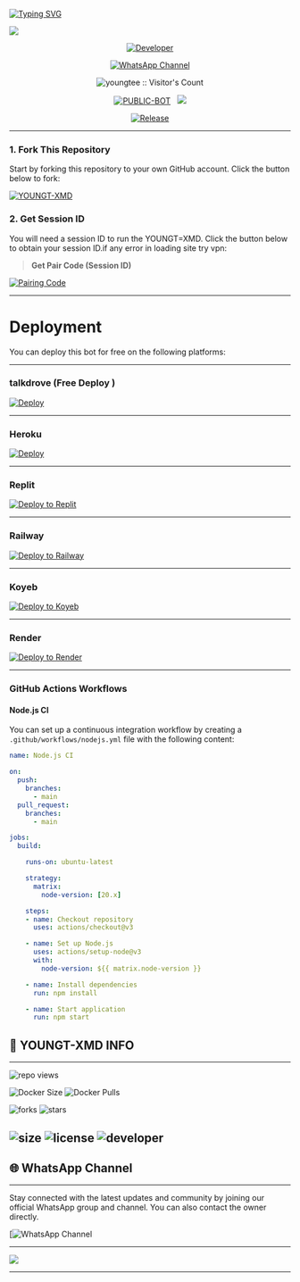 <a href="https://git.io/typing-svg"><img src="https://readme-typing-svg.demolab.com?font=Black+Ops+One&size=100&pause=1000&color=B700FB&center=true&width=1000&height=200&lines=YOUNGT-XMD-V3.0.0" alt="Typing SVG" /></a>
  </p>
<a><img src='https://files.catbox.moe/izd8l0.jpeg'/></a>
<p align="center">
  <a href="https://github.com/Youngtee230"><img title="Developer" src="https://img.shields.io/badge/Author-Mr%20YOUNG TEE-FF7604.svg?style=big-square&logo=github" /></a>
</p>

<div align="center">
  
[![WhatsApp Channel](https://img.shields.io/badge/Join-WhatsApp%20Channel-FF00F8?style=big-square&logo=whatsapp)](https://whatsapp.com/channel/0029Vb9p514JkK797wMg5y2N)
</div>

 <p align="center"><img src="https://profile-counter.glitch.me/{YOUNGT-XMD}/count.svg" alt="youngtee :: Visitor's Count" old_src="https://profile-counter.glitch.me/{youngtee}/count.svg" /></p>


<p align="center">
<a href="https://github.com/Youngtee230/YOUNGT-XMD"><img title="PUBLIC-BOT" src="https://img.shields.io/static/v1?label=Language&message=English&style=square&color=darkpink"></a> &nbsp;
  <img src="https://komarev.com/ghpvc/?username=youngtee&label=VIEWS&style=square&color=blue" />
</p>
</p> 

<p align="center">
  <a href="https://github.com/Youngtee230/YOUNGT-XMD"><img title="Release" src="https://img.shields.io/badge/Release-%20v2.0.0-cyan.svg?style=for-the-badge&logo=appveyor" /></a>
</p>


***

### 1. Fork This Repository

Start by forking this repository to your own GitHub account. Click the button below to fork:

  <a href="https://github.com/Youngtee230/YOUNGT-XMD/fork"><img title="YOUNGT-XMD" src="https://img.shields.io/badge/FORK-YOUNGT,XMD-h?color=blue&style=for-the-badge&logo=stackshare"></a>
  
### 2. Get Session ID 

You will need a session ID to run the YOUNGT=XMD. Click the button below to obtain your session ID.if any error in loading site try vpn:

> **Get Pair Code (Session ID)**

<a href='https://laka-md-web.onrender.com' target="_blank">
  <img alt='Pairing Code' src='https://img.shields.io/badge/Get%20Pairing%20Code-0076D2?style=for-the-badge&logo=opencv&logoColor=black'/>
</a>
<br> 

---

# Deployment

You can deploy this bot for free on the following platforms:

---

### talkdrove (Free Deploy )  
[![Deploy](https://img.shields.io/badge/Deploy-TalkDrove-blue?logo=whatsapp)](https://host.talkdrove.com/share-bot/50)

---

###  Heroku
[![Deploy](https://www.herokucdn.com/deploy/button.svg)](https://dashboard.heroku.com/new?template=https://github.com/Youngtee230/YOUNGT-XMD)

---

###  Replit
[![Deploy to Replit](https://img.shields.io/badge/Deploy%20to%20Replit-blue?style=for-the-badge&logo=replit&logoColor=white)](https://replit.com/github/lakaofc/laka-md)

---


###  Railway
[![Deploy to Railway](https://img.shields.io/badge/Deploy%20to%20Railway-black?style=for-the-badge&logo=railway&logoColor=white)](https://railway.app/new/template/6KyYkk?referralCode=lakaofc)

---

###  Koyeb
[![Deploy to Koyeb](https://img.shields.io/badge/Deploy%20to%20Koyeb-orange?style=for-the-badge&logo=koyeb&logoColor=white)](https://app.koyeb.com/deploy?type=git&repository=https://github.com/lakaofc/laka-md)

---


###  Render
[![Deploy to Render](https://img.shields.io/badge/Deploy%20to%20Render-green?style=for-the-badge&logo=render&logoColor=white)](https://dashboard.render.com/deploy/srv-cjjm8m9k9qfdl8c2fnb0?repo=https://github.com/lakaofc/laka-md)

---


### GitHub Actions Workflows

#### Node.js CI

You can set up a continuous integration workflow by creating a `.github/workflows/nodejs.yml` file with the following content:

```yaml
name: Node.js CI

on:
  push:
    branches:
      - main
  pull_request:
    branches:
      - main

jobs:
  build:

    runs-on: ubuntu-latest

    strategy:
      matrix:
        node-version: [20.x]

    steps:
    - name: Checkout repository
      uses: actions/checkout@v3

    - name: Set up Node.js
      uses: actions/setup-node@v3
      with:
        node-version: ${{ matrix.node-version }}

    - name: Install dependencies
      run: npm install

    - name: Start application
      run: npm start
```



## 🔗 YOUNGT-XMD INFO

---

 ![repo views](https://hits.seeyoufarm.com/api/count/incr/badge.svg?url=https%3A%2F%2Fgithub.com%2Flakaofc%2Flaka-md&count_bg=%2379C83D&title_bg=%23555555&icon=gitpod.svg&icon_color=%23E7E7E7&title=Views&edge_flat=false)

![Docker Size](https://img.shields.io/docker/image-size/Youngtee230/YOUNGT-XMD?style=flat&logo=docker&label=Docker+Size)
![Docker Pulls](https://img.shields.io/docker/pulls/Youngtee230/YOUNGT-XMD?style=flat&logo=docker&label=Docker+Pulls)

![forks](https://img.shields.io/github/forks/Youngtee230/YOUNGT-XMD?label=Forks&style=social)
![stars](https://img.shields.io/github/stars/Youngtee230/YOUNGT-XMD?style=social)

![size](https://img.shields.io/github/repo-size/lakaofc/laka-md?color=purple&label=Repo%20Size&style=plastic)
![license](https://img.shields.io/github/license/Youngtee230/YOUNGT-XMD?color=purple&label=License&style=plastic)
![developer](https://img.shields.io/static/v1?label=Author&message=Laka%20ofc&color=purple&style=plastic)
----

## 🌐 WhatsApp Channel 

---

Stay connected with the latest updates and community by joining our official WhatsApp group and channel. You can also contact the owner directly.

[![WhatsApp Channel]()

---


<a><img src='https://i.imgur.com/LyHic3i.gif'/></a>

---

